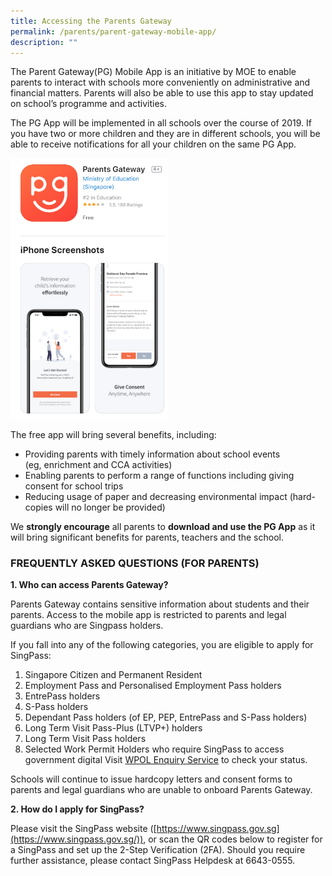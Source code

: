 ```yaml
---
title: Accessing the Parents Gateway
permalink: /parents/parent-gateway-mobile-app/
description: ""
---
```


The Parent Gateway(PG) Mobile App is an initiative by MOE to enable parents to interact with schools more conveniently on administrative and financial matters. Parents will also be able to use this app to stay updated on school’s programme and activities. 

The PG App will be implemented in all schools over the course of 2019. If you have two or more children and they are in different schools, you will be able to receive notifications for all your children on the same PG App.


<img src="/images/parents-gateway-app-1.jpg" 
     style="width:50%">
		 
The free app will bring several benefits, including: 

*   Providing parents with timely information about school events  
    (eg, enrichment and CCA activities) 
*   Enabling parents to perform a range of functions including giving consent for school trips 
*   Reducing usage of paper and decreasing environmental impact (hard-copies will no longer be provided) 

We **strongly encourage** all parents to **download and use the PG App** as it will bring significant benefits for parents, teachers and the school.

### FREQUENTLY ASKED QUESTIONS (FOR PARENTS)

**1. Who can access Parents Gateway?**

Parents Gateway contains sensitive information about students and their parents. Access to the mobile app is restricted to parents and legal guardians who are Singpass holders.

If you fall into any of the following categories, you are eligible to apply for SingPass:

1.  Singapore Citizen and Permanent Resident
2.  Employment Pass and Personalised Employment Pass holders
3.  EntrePass holders
4.  S-Pass holders
5.  Dependant Pass holders (of EP, PEP, EntrePass and S-Pass holders)
6.  Long Term Visit Pass-Plus (LTVP+) holders
7.  Long Term Visit Pass holders
8.  Selected Work Permit Holders who require SingPass to access government digital Visit [WPOL Enquiry Service](http://www.ifaq.gov.sg/SINGPASS/apps/fcd_faqmain.aspx#FAQ_2101385) to check your status.

Schools will continue to issue hardcopy letters and consent forms to parents and legal guardians who are unable to onboard Parents Gateway.

**2. How do I apply for SingPass?**

Please visit the SingPass website ([https://www.singpass.gov.sg](https://www.singpass.gov.sg/)), or scan the QR codes below to register for a SingPass and set up the 2-Step Verification (2FA). Should you require further assistance, please contact SingPass Helpdesk at 6643-0555.